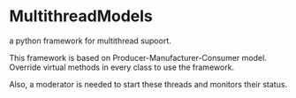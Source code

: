 # MultithreadModels
a python framework for multithread supoort.

This framework is based on Producer-Manufacturer-Consumer model.
Override virtual methods in every class to use the framework.

Also, a moderator is needed to start these threads and monitors their status.